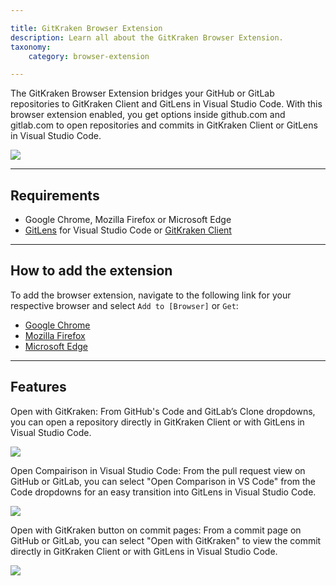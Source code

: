 ```yaml
---

title: GitKraken Browser Extension
description: Learn all about the GitKraken Browser Extension.
taxonomy:
    category: browser-extension

---
```


The GitKraken Browser Extension bridges your GitHub or GitLab repositories to GitKraken Client and GitLens in Visual Studio Code. With this browser extension enabled, you get options inside github.com and gitlab.com to open repositories and commits in GitKraken Client or GitLens in Visual Studio Code.

<img src='/wp-content/uploads/gl-be-open-repo.gif' class='img-bordered img-responsive center'>

***
## Requirements

* Google Chrome, Mozilla Firefox or Microsoft Edge
* [GitLens](https://www.gitkraken.com/gitlens/try-free) for Visual Studio Code or [GitKraken Client](https://www.gitkraken.com/git-client/try-free)

***

## How to add the extension

To add the browser extension, navigate to the following link for your respective browser and select `Add to [Browser]` or `Get`:
* [Google Chrome](https://chrome.google.com/webstore/detail/gitkraken/egmopflbpgdjmmkeabegohajillnebco)
* [Mozilla Firefox](https://addons.mozilla.org/en-US/firefox/addon/gitkraken-browser-extension/)
* [Microsoft Edge](https://microsoftedge.microsoft.com/addons/detail/gitkraken/eehliiniplilmbgcnghhaneefihofjnl)

***

## Features

Open with GitKraken: From GitHub's Code and GitLab’s Clone dropdowns, you can open a repository directly in GitKraken Client or with GitLens in Visual Studio Code.

<img src="/wp-content/uploads/be-clone.png" class="img-bordered img-responsive center">

Open Compairison in Visual Studio Code: From the pull request view on GitHub or GitLab, you can select "Open Comparison in VS Code" from the Code dropdowns for an easy transition into GitLens in Visual Studio Code.

<img src="/wp-content/uploads/be-pull-request.png" class="img-bordered img-responsive center">

Open with GitKraken button on commit pages: From a commit page on GitHub or GitLab, you can select "Open with GitKraken" to view the commit directly in GitKraken Client or with GitLens in Visual Studio Code.

<img src="/wp-content/uploads/be-commit.png" class="img-bordered img-responsive center">
